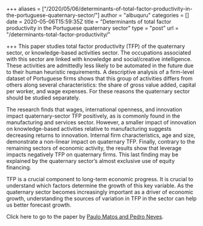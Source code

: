+++
aliases = ["/2020/05/06/determinants-of-total-factor-productivity-in-the-portuguese-quaternary-sector/"]
author = "albuquru"
categories = []
date = 2020-05-06T15:59:35Z
title = "Determinants of total factor productivity in the Portuguese quaternary sector"
type = "post"
url = "/determinants-total-factor-productivity/"

+++
This paper studies total factor productivity (TFP) of the quaternary sector, or knowledge-based activities sector. The occupations associated with this sector are linked with knowledge and social/creative intelligence. These activities are admittedly less likely to be automated in the future due to their human heuristic requirements. A descriptive analysis of a firm-level dataset of Portuguese firms shows that this group of activities differs from others along several characteristics: the share of gross value added, capital per worker, and wage expenses. For these reasons the quaternary sector should be studied separately.

The research finds that wages, international openness, and innovation impact quaternary-sector TFP positively, as is commonly found in the manufacturing and services sector. However, a smaller impact of innovation on knowledge-based activities relative to manufacturing suggests decreasing returns to innovation. Internal firm characteristics, age and size, demonstrate a non-linear impact on quaternary TFP. Finally, contrary to the remaining sectors of economic activity, the results show that leverage impacts negatively TFP on quaternary firms. This last finding may be explained by the quaternary sector’s almost exclusive use of equity financing.

TFP is a crucial component to long-term economic progress. It is crucial to understand which factors determine the growth of this key variable. As the quaternary sector becomes increasingly important as a driver of economic growth, understanding the sources of variation in TFP in the sector can help us better forecast growth.

Click here to go to the paper by [Paulo Matos and Pedro Neves](https://ideas.repec.org/p/mde/wpaper/0149.html).